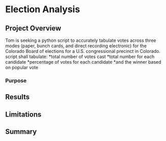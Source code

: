# Election Analysis

## Project Overview
Tom is seeking a python script to accurately tabulate votes across three modes (paper, bunch cards, and direct recording electronic) for the Colorado Board of elections for a U.S. congressional precinct in Colorado. 
script shall tabulate:
*total number of votes cast
*total number for each candidate
*percentage of votes for each candidate
*and the winner based on popular vote

### Purpose

## Results


## Limitations


## Summary
